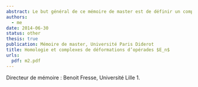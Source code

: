 ```yaml
---
abstract: Le but général de ce mémoire de master est de définir un complexe qui calcul la cohomologie des algèbres de Gerstenhaber et des complexes de déformations associés en utilisant une construction bar itérée.
authors:
  - me
date: 2014-06-30
status: other
thesis: true
publication: Mémoire de master, Université Paris Diderot
title: Homologie et complexes de déformations d’opérades $E_n$
urls:
  pdf: m2.pdf
---
```


Directeur de mémoire : Benoit Fresse, Université Lille 1.
